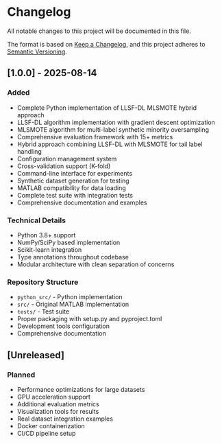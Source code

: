 # Changelog

All notable changes to this project will be documented in this file.

The format is based on [Keep a Changelog](https://keepachangelog.com/en/1.0.0/),
and this project adheres to [Semantic Versioning](https://semver.org/spec/v2.0.0.html).

## [1.0.0] - 2025-08-14

### Added
- Complete Python implementation of LLSF-DL MLSMOTE hybrid approach
- LLSF-DL algorithm implementation with gradient descent optimization
- MLSMOTE algorithm for multi-label synthetic minority oversampling
- Comprehensive evaluation framework with 15+ metrics
- Hybrid approach combining LLSF-DL with MLSMOTE for tail label handling
- Configuration management system
- Cross-validation support (K-fold)
- Command-line interface for experiments
- Synthetic dataset generation for testing
- MATLAB compatibility for data loading
- Complete test suite with integration tests
- Comprehensive documentation and examples

### Technical Details
- Python 3.8+ support
- NumPy/SciPy based implementation
- Scikit-learn integration
- Type annotations throughout codebase
- Modular architecture with clean separation of concerns

### Repository Structure
- `python_src/` - Python implementation
- `src/` - Original MATLAB implementation  
- `tests/` - Test suite
- Proper packaging with setup.py and pyproject.toml
- Development tools configuration
- Comprehensive documentation

## [Unreleased]

### Planned
- Performance optimizations for large datasets
- GPU acceleration support
- Additional evaluation metrics
- Visualization tools for results
- Real dataset integration examples
- Docker containerization
- CI/CD pipeline setup
